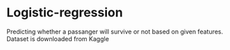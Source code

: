 # Logistic-regression
Predicting whether a passanger will survive or not based on given features.
Dataset is downloaded from Kaggle
